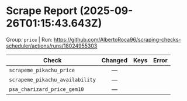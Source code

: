 # Scrape Report (2025-09-26T01:15:43.643Z)

Group: `price`  |  Run: https://github.com/AlbertoRoca96/scraping-checks-scheduler/actions/runs/18024955303

| Check | Changed | Keys | Error |
|---|:---:|:--|:--|
| `scrapeme_pikachu_price` | — |  |  |
| `scrapeme_pikachu_availability` | — |  |  |
| `psa_charizard_price_gem10` | — |  |  |
